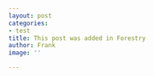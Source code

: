 ```yaml
---
layout: post
categories:
- test
title: This post was added in Forestry
author: Frank
image: ''

---
```

